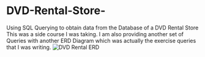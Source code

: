 # DVD-Rental-Store-
Using SQL Querying to obtain data from the Database of a DVD Rental Store
This was a side course I was taking. I am also providing another set of Queries with another ERD Diagram which was actually the exercise queries that I was writing. 
![DVD Rental ERD](https://user-images.githubusercontent.com/103867159/220039954-5d9d45cd-13e6-4bc2-9135-9526e2b9b99b.png)
